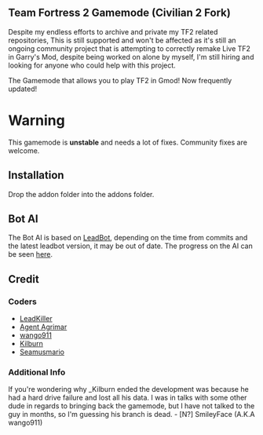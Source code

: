 ## Team Fortress 2 Gamemode (Civilian 2 Fork)
Despite my endless efforts to archive and private my TF2 related repositories, This is still supported and won't be affected as it's still an ongoing community project that is attempting to correctly remake Live TF2 in Garry's Mod, despite being worked on alone by myself, I'm still hiring and looking for anyone who could help with this project.

The Gamemode that allows you to play TF2 in Gmod! Now frequently updated!
# Warning
This gamemode is **unstable** and needs a lot of fixes. Community fixes are welcome.

## Installation
Drop the addon folder into the addons folder.

## Bot AI
The Bot AI is based on [LeadBot](https://github.com/LeadKiller/leadbot), depending on the time from commits and the latest leadbot version, it may be out of date. The progress on the AI can be seen [here](https://github.com/LeadKiller/leadbot/projects/1#card-21958419).

## Credit
### Coders
 - [LeadKiller](https://steamcommunity.com/id/leadkiller)
 - [Agent Agrimar](https://steamcommunity.com/id/Agrimar/)
 - [wango911](https://forum.facepunch.com/u/fstw/wango911/)
 - [Kilburn](https://steamcommunity.com/id/underscorekilburn)
 - [Seamusmario](https://steamcommunity.com/id/SeamusMario55/)
### Additional Info
If you're wondering why _Kilburn ended the development was because he had a hard drive failure and lost all his data. I was in talks with some other dude in regards to bringing back the gamemode, but I have not talked to the guy in months, so I'm guessing his branch is dead. - [N?] SmileyFace (A.K.A wango911)
